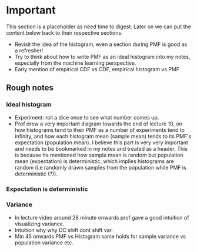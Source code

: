 # Important

This section is a placeholder as need time to digest. Later on we can put the content below back to their respective sections.

- Revisit the idea of the histogram, even a section during PMF is good as a refresher!
- Try to think about how to write PMF as an ideal histogram into my notes, especially from the machine learning perspective.
- Early mention of empirical CDF vs CDF, empirical histogram vs PMF

## Rough notes


### Ideal histogram

- Experiment: roll a dice once to see what number comes up.
- Prof drew a very important diagram towards the end of lecture 10, on how histograms tend to their PMF as a number of experiments tend to infinity, and how each histogram mean (sample mean) tends to its PMF's expectation (population mean). I believe this part is very very important and needs to be bookmarked in my notes and treated as a header. This is because he mentioned how sample mean is random but population mean (expectation) is deterministic, which implies histograms are random (i.e randomly drawn samples from the population while PMF is deterministic (?)).

### Expectation is deterministic

### Variance

- In lecture video around 28 minute onwards prof gave a good intuition of visualizing variance.
- Intuition why why DC shift dont shift var.
- Min 45 onwards PMF vs Histogram same holds for sample variance vs population variance etc.